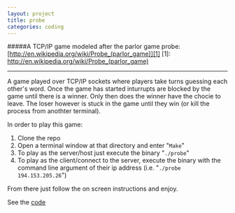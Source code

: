 ```yaml
---
layout: project
title: probe
categories: coding
---
```


#####A TCP/IP game modeled after the parlor game probe: [http://en.wikipedia.org/wiki/Probe_(parlor_game)][1]
[1]: http://en.wikipedia.org/wiki/Probe_(parlor_game)

***

A game played over TCP/IP sockets where players take turns guessing each other's word. Once the game has started
inturrupts are blocked by the game until there is a winner. <!-- abridge -->Only then does the winner have the chocie to leave. The
loser however is stuck in the game until they win (or kill the process from anothter terminal).

In order to play this game:

1. Clone the repo
2. Open a terminal window at that directory and enter "```Make```"
3. To play as the server/host just execute the binary "```./probe```"
4. To play as the client/connect to the server, execute the binary with the command line argument of their ip address (i.e. "```./probe 194.153.205.26```")

From there just follow the on screen instructions and enjoy.

See the [code](https://github.com/mgingras/probe)

